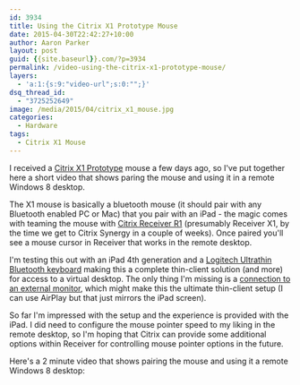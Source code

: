 ```yaml
---
id: 3934
title: Using the Citrix X1 Prototype Mouse
date: 2015-04-30T22:42:27+10:00
author: Aaron Parker
layout: post
guid: {{site.baseurl}}.com/?p=3934
permalink: /video-using-the-citrix-x1-prototype-mouse/
layers:
  - 'a:1:{s:9:"video-url";s:0:"";}'
dsq_thread_id:
  - "3725252649"
image: /media/2015/04/citrix_x1_mouse.jpg
categories:
  - Hardware
tags:
  - Citrix X1 Mouse
---
```

I received a [Citrix X1 Prototype](http://www.citrix.com/go/citrix-mouse.html) mouse a few days ago, so I've put together here a short video that shows paring the mouse and using it in a remote Windows 8 desktop.

The X1 mouse is basically a bluetooth mouse (it should pair with any Bluetooth enabled PC or Mac) that you pair with an iPad - the magic comes with teaming the mouse with [Citrix Receiver R1](https://itunes.apple.com/au/app/r1/id491797345?mt=8) (presumably Receiver X1, by the time we get to Citrix Synergy in a couple of weeks). Once paired you'll see a mouse cursor in Receiver that works in the remote desktop.

I'm testing this out with an iPad 4th generation and a [Logitech Ultrathin Bluetooth keyboard](http://www.logitech.com/en-au/product/ultrathin-keyboard-cover) making this a complete thin-client solution (and more) for access to a virtual desktop. The only thing I'm missing is a [connection to an external monitor](http://store.apple.com/au/product/MD826AM/A/lightning-digital-av-adapter), which might make this the ultimate thin-client setup (I can use AirPlay but that just mirrors the iPad screen).

So far I'm impressed with the setup and the experience is provided with the iPad. I did need to configure the mouse pointer speed to my liking in the remote desktop, so I'm hoping that Citrix can provide some additional options within Receiver for controlling mouse pointer options in the future.

Here's a 2 minute video that shows pairing the mouse and using it a remote Windows 8 desktop: